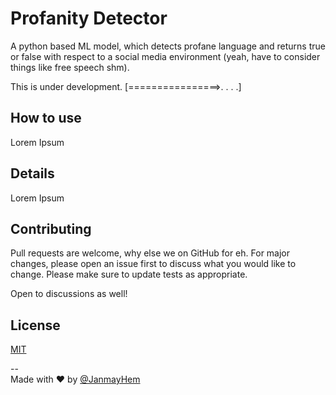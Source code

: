 # Profanity Detector
A python based ML model, which detects profane language and returns true or false with respect to a social media environment (yeah, have to consider things like free speech shm).  

This is under development. [================>. . . .]

## How to use
Lorem Ipsum

## Details 
Lorem Ipsum

## Contributing
Pull requests are welcome, why else we on GitHub for eh. For major changes, please open an issue first
to discuss what you would like to change. Please make sure to update tests as appropriate. 

Open to discussions as well! 

## License

[MIT](https://choosealicense.com/licenses/mit/)

-- <br>
Made with :heart: by [@JanmayHem](https://github.com/JanmayHem) 
